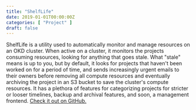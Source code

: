 ```yaml
---
title: "ShelfLife"
date: 2019-01-01T00:00:00Z
categories: [ "Project" ]
draft: false
---
```


ShelfLife is a utility used to automatically monitor and manage
resources on an OKD cluster. When active on a cluster, it monitors the
projects consuming resources, looking for anything that goes stale. What
\"stale\" means is up to you, but by default, it looks for projects that
haven\'t been worked on for a period of time, and sends increasingly
urgent emails to their owners before removing all compute resources and
eventually archiving the project in an S3 bucket to save the cluster\'s
compute resources. It has a plethora of features for categorizing
projects for stricter or looser timelines, backup and archival features,
and soon, a management frontend. [Check it out on
GitHub.](https://www.github.com/willnilges/ShelfLife)
